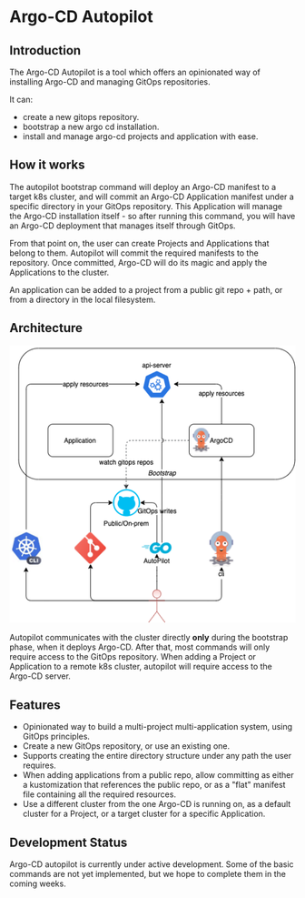 # Argo-CD Autopilot

## Introduction

The Argo-CD Autopilot is a tool which offers an opinionated way of installing Argo-CD and managing GitOps repositories.

It can:
* create a new gitops repository.
* bootstrap a new argo cd installation.
* install and manage argo-cd projects and application with ease.


## How it works
The autopilot bootstrap command will deploy an Argo-CD manifest to a target k8s cluster, and will commit an Argo-CD Application manifest under a specific directory in your GitOps repository. This Application will manage the Argo-CD installation itself - so after running this command, you will have an Argo-CD deployment that manages itself through GitOps.

From that point on, the user can create Projects and Applications that belong to them. Autopilot will commit the required manifests to the repository. Once committed, Argo-CD will do its magic and apply the Applications to the cluster.

An application can be added to a project from a public git repo + path, or from a directory in the local filesystem.

## Architecture
![Argo-CD Autopilot Architecture](assets/architecture.png)

Autopilot communicates with the cluster directly **only** during the bootstrap phase, when it deploys Argo-CD. After that, most commands will only require access to the GitOps repository. When adding a Project or Application to a remote k8s cluster, autopilot will require access to the Argo-CD server.

## Features
* Opinionated way to build a multi-project multi-application system, using GitOps principles.
* Create a new GitOps repository, or use an existing one.
* Supports creating the entire directory structure under any path the user requires.
* When adding applications from a public repo, allow committing as either a kustomization that references the public repo, or as a "flat" manifest file containing all the required resources.
* Use a different cluster from the one Argo-CD is running on, as a default cluster for a Project, or a target cluster for a specific Application.

## Development Status
Argo-CD autopilot is currently under active development. Some of the basic commands are not yet implemented, but we hope to complete them in the coming weeks.
